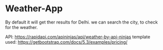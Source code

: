 # Weather-App
 
By default it will get ther results for Delhi.
we can search the city, to check for the weather.

API: https://rapidapi.com/apininjas/api/weather-by-api-ninjas
template used: https://getbootstrap.com/docs/5.3/examples/pricing/ 
